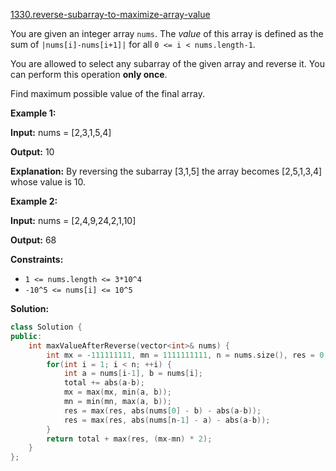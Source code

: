 [1330.reverse-subarray-to-maximize-array-value](https://leetcode.com/problems/reverse-subarray-to-maximize-array-value/)  

You are given an integer array `nums`. The _value_ of this array is defined as the sum of `|nums[i]-nums[i+1]|` for all `0 <= i < nums.length-1`.

You are allowed to select any subarray of the given array and reverse it. You can perform this operation **only once**.

Find maximum possible value of the final array.

**Example 1:**

  
**Input:** nums = \[2,3,1,5,4\]
  
**Output:** 10
  
**Explanation:** By reversing the subarray \[3,1,5\] the array becomes \[2,5,1,3,4\] whose value is 10.
  

**Example 2:**

  
**Input:** nums = \[2,4,9,24,2,1,10\]
  
**Output:** 68
  

**Constraints:**

*   `1 <= nums.length <= 3*10^4`
*   `-10^5 <= nums[i] <= 10^5`  



**Solution:**  

```cpp
class Solution {
public:
    int maxValueAfterReverse(vector<int>& nums) {
        int mx = -111111111, mn = 1111111111, n = nums.size(), res = 0, total = 0;
        for(int i = 1; i < n; ++i) {
            int a = nums[i-1], b = nums[i];
            total += abs(a-b);
            mx = max(mx, min(a, b));
            mn = min(mn, max(a, b));
            res = max(res, abs(nums[0] - b) - abs(a-b));
            res = max(res, abs(nums[n-1] - a) - abs(a-b));
        }
        return total + max(res, (mx-mn) * 2);
    }
};
```
      